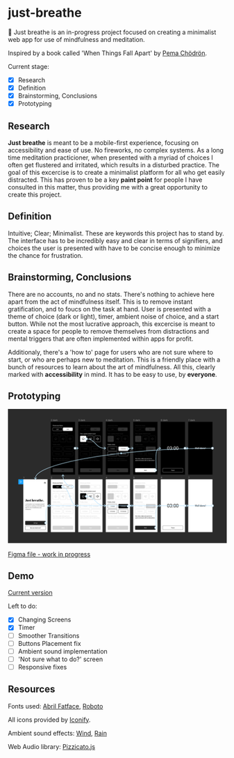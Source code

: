 # just-breathe

🧘 Just breathe is an in-progress project focused on creating a minimalist web app for use of mindfulness and meditation.

Inspired by a book called 'When Things Fall Apart' by [Pema Chödrön](https://en.wikipedia.org/wiki/Pema_Chödrön).

Current stage:

- [x] Research
- [x] Definition
- [x] Brainstorming, Conclusions
- [x] Prototyping

## Research

**Just breathe** is meant to be a mobile-first experience, focusing on accessibility and ease of use. No fireworks, no complex systems. As a long time meditation practicioner, when presented with a myriad of choices I often get flustered and irritated, which results in a disturbed practice. The goal of this excercise is to create a minimalist platform for all who get easily distracted. This has proven to be a key **paint point** for people I have consulted in this matter, thus providing me with a great opportunity to create this project.

## Definition

Intuitive; Clear; Minimalist. These are keywords this project has to stand by. The interface has to be incredibly easy and clear in terms of signifiers, and choices the user is presented with have to be concise enough to minimize the chance for frustration.

## Brainstorming, Conclusions

There are no accounts, no and no stats. There's nothing to achieve here apart from the act of mindfulness itself. This is to remove instant gratification, and to foucs on the task at hand. User is presented with a theme of choice (dark or light), timer, ambient noise of choice, and a start button. While not the most lucrative approach, this excercise is meant to create a space for people to remove themselves from distractions and mental triggers that are often implemented within apps for profit.

Additionaly, there's a 'how to' page for users who are not sure where to start, or who are perhaps new to meditation. This is a friendly place with a bunch of resources to learn about the art of mindfulness. All this, clearly marked with **accessibility** in mind. It has to be easy to use, by **everyone**.

## Prototyping

![Prototype for Just Breathe](img/just-breathe-prototype.png)

[Figma file - work in progress](https://www.figma.com/file/96uvXp9ipCXgezTFGl3iYW/Untitled?node-id=0%3A1)

## Demo

[Current version](https://just-breathe-demo.netlify.app)

Left to do:

- [x] Changing Screens
- [x] Timer
- [ ] Smoother Transitions
- [ ] Buttons Placement fix
- [ ] Ambient sound implementation
- [ ] 'Not sure what to do?' screen
- [ ] Responsive fixes

## Resources

Fonts used:
[Abril Fatface](https://fonts.google.com/specimen/Abril+Fatface?query=abril),
[Roboto](https://fonts.google.com/specimen/Roboto?query=Roboto)

All icons provided by [Iconify](https://www.figma.com/community/plugin/735098390272716381).

Ambient sound effects:
[Wind](https://freesound.org/people/michieldb.nl/sounds/217457/),
[Rain](https://freesound.org/people/babuababua/sounds/344430/)

Web Audio library:
[Pizzicato.js](https://alemangui.github.io/pizzicato/)
